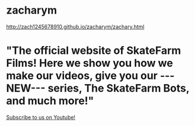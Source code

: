 # zacharym

http://zach1245678910.github.io/zacharym/zachary.html
<html>
  <head></head>
  <body style= "backround-color:turquoise;">
    <h1>
    "The official website of SkateFarm Films!  Here we show you how we make our videos, give you our ---NEW--- series, The SkateFarm          Bots, and much more!"
    </h1>
  </body>
</html>
<a href="https://youtube.com/SkateFarm Films">Subscribe to us on Youtube!</a>
    
